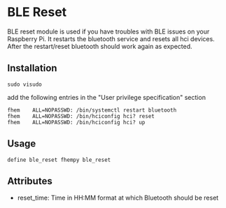 
# BLE Reset
BLE reset module is used if you have troubles with BLE issues on your Raspberry Pi. It restarts the bluetooth service and resets all hci devices. After the restart/reset bluetooth should work again as expected.

## Installation
```
sudo visudo
```
add the following entries in the "User privilege specification" section
```
fhem    ALL=NOPASSWD: /bin/systemctl restart bluetooth
fhem    ALL=NOPASSWD: /bin/hciconfig hci? reset
fhem    ALL=NOPASSWD: /bin/hciconfig hci? up
```

## Usage
```
define ble_reset fhempy ble_reset
```

## Attributes
 - reset_time: Time in HH:MM format at which Bluetooth should be reset